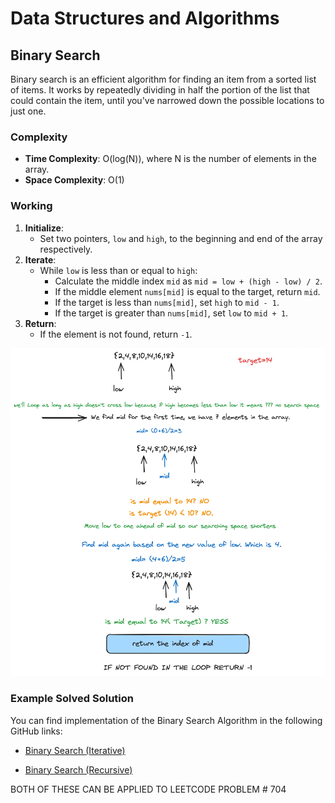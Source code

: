# Data Structures and Algorithms

## Binary Search

Binary search is an efficient algorithm for finding an item from a sorted list of items. It works by repeatedly dividing in half the portion of the list that could contain the item, until you've narrowed down the possible locations to just one.

### Complexity

- **Time Complexity**: O(log(N)), where N is the number of elements in the array.
- **Space Complexity**: O(1)


### Working

1. **Initialize**:
   - Set two pointers, `low` and `high`, to the beginning and end of the array respectively.
2. **Iterate**:
   - While `low` is less than or equal to `high`:
     - Calculate the middle index `mid` as `mid = low + (high - low) / 2`.
     - If the middle element `nums[mid]` is equal to the target, return `mid`.
     - If the target is less than `nums[mid]`, set `high` to `mid - 1`.
     - If the target is greater than `nums[mid]`, set `low` to `mid + 1`.
3. **Return**:
   - If the element is not found, return `-1`.


![Binary Search](../images/binarysearch.png)

### Example Solved Solution

You can find implementation of the Binary Search Algorithm in the following GitHub links:

- [Binary Search (Iterative)](https://github.com/airejtashfeen/DSA/blob/master/binarysearchiterative.cpp)

- [Binary Search (Recursive)](https://github.com/airejtashfeen/DSA/blob/master/binarysearchrecursive.cpp)

BOTH OF THESE CAN BE APPLIED TO LEETCODE PROBLEM # 704
